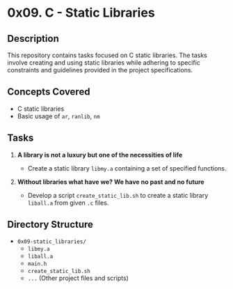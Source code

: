 # 0x09. C - Static Libraries

## Description

This repository contains tasks focused on C static libraries. The tasks involve creating and using static libraries while adhering to specific constraints and guidelines provided in the project specifications.

## Concepts Covered

- C static libraries
- Basic usage of `ar`, `ranlib`, `nm`

## Tasks

1. **A library is not a luxury but one of the necessities of life**
    - Create a static library `libmy.a` containing a set of specified functions.

2. **Without libraries what have we? We have no past and no future**
    - Develop a script `create_static_lib.sh` to create a static library `liball.a` from given `.c` files.

## Directory Structure

- `0x09-static_libraries/`
    - `libmy.a`
    - `liball.a`
    - `main.h`
    - `create_static_lib.sh`
    - `...` (Other project files and scripts)


